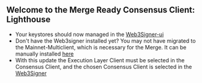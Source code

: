 ## Welcome to the Merge Ready Consensus Client: Lighthouse

- Your keystores should now managed in the [Web3Signer-ui](http://ui.web3signer.dappnode?signer_url=http://web3signer.web3signer.dappnode:9000) 
- Don't have the Web3signer installed yet? You may not have migrated to the Mainnet-Multiclient, which is necessary for the Merge. It can be manually installed [here](http://my.dappnode/#/installer/web3signer.dnp.dappnode.eth)
- With this update the Execution Layer Client must be selected in the Consensus Client, and the chosen Consensus Client is selected in the [Web3Signer](http://my.dappnode/#/packages/web3signer.dnp.dappnode.eth/config)
